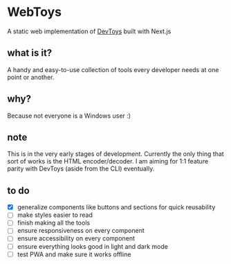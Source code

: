 # WebToys

A static web implementation of [DevToys](https://github.com/veler/DevToys) built with Next.js

## what is it?

A handy and easy-to-use collection of tools every developer needs at one point or another.

## why?

Because not everyone is a Windows user :)

## note

This is in the very early stages of development. Currently the only thing that sort of works is the HTML encoder/decoder. I am aiming for 1:1 feature parity with DevToys (aside from the CLI) eventually.

## to do

- [x] generalize components like buttons and sections for quick reusability
- [ ] make styles easier to read
- [ ] finish making all the tools
- [ ] ensure responsiveness on every component
- [ ] ensure accessibility on every component
- [ ] ensure everything looks good in light and dark mode
- [ ] test PWA and make sure it works offline
